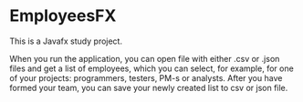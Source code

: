 # EmployeesFX
This is a Javafx study project.

When you run the application, you can open file with either .csv or .json files and get a list of employees, which you can select, for example, for one of your projects: programmers, testers, PM-s or analysts.
After you have formed your team, you can save your newly created list to csv or json file.
